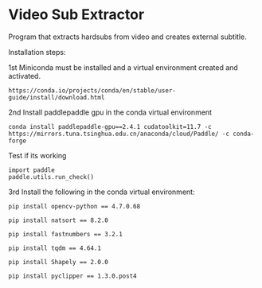 # Video Sub Extractor
Program that extracts hardsubs from video and creates external subtitle.

Installation steps:

1st Miniconda must be installed and a virtual environment created and activated.
```
https://conda.io/projects/conda/en/stable/user-guide/install/download.html
```

2nd Install paddlepaddle gpu in the conda virtual environment

```
conda install paddlepaddle-gpu==2.4.1 cudatoolkit=11.7 -c https://mirrors.tuna.tsinghua.edu.cn/anaconda/cloud/Paddle/ -c conda-forge
```
Test if its working
```
import paddle
paddle.utils.run_check()
```

3rd Install the following in the conda virtual environment:
```
pip install opencv-python == 4.7.0.68
```
```
pip install natsort == 8.2.0
```
```
pip install fastnumbers == 3.2.1
```
```
pip install tqdm == 4.64.1
```
```
pip install Shapely == 2.0.0
```
```
pip install pyclipper == 1.3.0.post4
```
